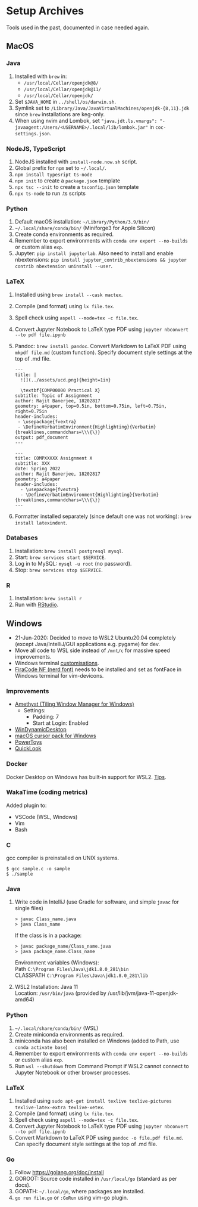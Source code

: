 # Setup Archives

Tools used in the past, documented in case needed again.

## MacOS

### Java

1.  Installed with `brew` in:
    - `/usr/local/Cellar/openjdk@8/`
    - `/usr/local/Cellar/openjdk@11/`
    - `/usr/local/Cellar/openjdk/`
2.  Set `$JAVA_HOME` in `../shell/os/darwin.sh`.
3.  Symlink set to `/Library/Java/JavaVirtualMachines/openjdk-{8,11}.jdk` since `brew` installations are keg-only.
4.  When using nvim and Lombok, set `"java.jdt.ls.vmargs": "-javaagent:/Users/<USERNAME>/.local/lib/lombok.jar"` in `coc-settings.json`.

### NodeJS, TypeScript

1. NodeJS installed with `install-node.now.sh` script.
2. Global prefix for `npm` set to `~/.local/`.
3. `npm install typesript ts-node`
4. `npm init` to create a `package.json` template
5. `npx tsc --init` to create a `tsconfig.json` template
6. `npx ts-node` to run .ts scripts

### Python

1.  Default macOS installation: `~/Library/Python/3.9/bin/`
2.  `~/.local/share/conda/bin/` (Miniforge3 for Apple Silicon)
3.  Create conda environments as required.
4.  Remember to export environments with `conda env export --no-builds` or custom alias `exp`.
5.  Jupyter: `pip install jupyterlab`. Also need to install and enable nbextensions: `pip install jupyter_contrib_nbextensions && jupyter contrib nbextension uninstall --user`.

### LaTeX

1.  Installed using `brew install --cask mactex`.
2.  Compile (and format) using `lx file.tex`.
3.  Spell check using `aspell --mode=tex -c file.tex`.
4.  Convert Jupyter Notebook to LaTeX type PDF using `jupyter nbconvert --to pdf file.ipynb`
5.  Pandoc: `brew install pandoc`. Convert Markdown to LaTeX PDF using `mkpdf file.md` (custom function). Specify document style settings at the top of .md file.

    ```
    ---
    title: |
      ![](../assets/ucd.png){height=1in}

      \textbf{COMP00000 Practical X}
    subtitle: Topic of Assignment
    author: Rajit Banerjee, 18202817
    geometry: a4paper, top=0.5in, bottom=0.75in, left=0.75in, right=0.75in
    header-includes:
     - \usepackage{fvextra}
     - \DefineVerbatimEnvironment{Highlighting}{Verbatim}{breaklines,commandchars=\\\{\}}
    output: pdf_document
    ---
    ```

    ```
    ---
    title: COMPXXXXX Assignment X
    subtitle: XXX
    date: Spring 2022
    author: Rajit Banerjee, 18202817
    geometry: a4paper
    header-includes:
      - \usepackage{fvextra}
      - \DefineVerbatimEnvironment{Highlighting}{Verbatim}{breaklines,commandchars=\\\{\}}
    ---
    ```

6.  Formatter installed separately (since default one was not working): `brew install latexindent`.

### Databases

1. Installation: `brew install postgresql mysql`.
2. Start: `brew services start $SERVICE`.
3. Log in to MySQL: `mysql -u root` (no password).
4. Stop: `brew services stop $SERVICE`.

### R

1. Installation: `brew install r`
2. Run with [RStudio](https://www.rstudio.com/products/rstudio/download/#download).

## Windows

- 21-Jun-2020: Decided to move to WSL2 Ubuntu20.04 completely (except Java/IntelliJ/GUI applications e.g. pygame) for dev.
- Move all code to WSL side instead of `/mnt/c` for massive speed improvements.
- Windows terminal [customisations](./windows_terminal/settings.json).
- [FiraCode NF (nerd font)](https://github.com/ryanoasis/nerd-fonts/tree/master/patched-fonts/firacode/regular/complete) needs to be installed and set as fontFace in Windows terminal for vim-devicons.

### Improvements

- [Amethyst (Tiling Window Manager for Windows)](https://github.com/glsorre/amethystwindows)
  - Settings:
    - Padding: 7
    - Start at Login: Enabled
- [WinDynamicDesktop](https://www.microsoft.com/en-ie/p/windynamicdesktop/9nm8n7dq3z5f?cid=storebadge&ocid=badge&rtc=1&activetab=pivot:overviewtab)
- [macOS cursor pack for Windows](https://github.com/antiden/macOS-cursors-for-Windows)
- [PowerToys](https://docs.microsoft.com/en-us/windows/powertoys/)
- [QuickLook](https://www.microsoft.com/en-us/p/quicklook/9nv4bs3l1h4s?activetab=pivot:overviewtab)

### Docker

Docker Desktop on Windows has built-in support for WSL2. [Tips](./docker.md).

### WakaTime (coding metrics)

Added plugin to:

- VSCode (WSL, Windows)
- Vim
- Bash

### C

gcc compiler is preinstalled on UNIX systems.

    $ gcc sample.c -o sample
    $ ./sample

### Java

1.  Write code in IntelliJ (use Gradle for software, and simple `javac` for single files)

        > javac Class_name.java
        > java Class_name

    If the class is in a package:

        > javac package_name/Class_name.java
        > java package_name.Class_name

    Environment variables (Windows):  
    Path `C:\Program Files\Java\jdk1.8.0_281\bin`  
    CLASSPATH `C:\Program Files\Java\jdk1.8.0_281\lib`

2.  WSL2 Installation: Java 11  
    Location: `/usr/bin/java` (provided by /usr/lib/jvm/java-11-openjdk-amd64)

### Python

1.  `~/.local/share/conda/bin/` (WSL)
2.  Create miniconda environments as required.
3.  miniconda has also been installed on Windows (added to Path, use `conda activate base`)
4.  Remember to export environments with `conda env export --no-builds` or custom alias `exp`.
5.  Run `wsl --shutdown` from Command Prompt if WSL2 cannot connect to Jupyter Notebook or other browser processes.

### LaTeX

1.  Installed using `sudo apt-get install texlive texlive-pictures texlive-latex-extra texlive-xetex`.
2.  Compile (and format) using `lx file.tex`.
3.  Spell check using `aspell --mode=tex -c file.tex`.
4.  Convert Jupyter Notebook to LaTeX type PDF using `jupyter nbconvert --to pdf file.ipynb`
5.  Convert Markdown to LaTeX PDF using `pandoc -o file.pdf file.md`. Can specify document style settings at the top of .md file.

### Go

1.  Follow <https://golang.org/doc/install>
2.  GOROOT: Source code installed in `/usr/local/go` (standard as per docs).
3.  GOPATH: `~/.local/go`, where packages are installed.
4.  `go run file.go` or `:GoRun` using vim-go plugin.
